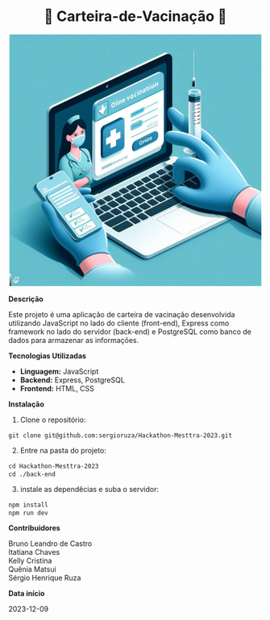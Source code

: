 <h1 align="center">💉 Carteira-de-Vacinação 💉</h1>

<fig>
<div align="center">
<img src="./images/OIG.jpeg" alt="Uma imagem relacionada ao projeto" width=500>
</div>
</fig>

**Descrição**

Este projeto é uma aplicação de carteira de vacinação desenvolvida utilizando JavaScript no lado do cliente (front-end), Express como framework no lado do servidor (back-end) e PostgreSQL como banco de dados para armazenar as informações.

**Tecnologias Utilizadas**

* **Linguagem:** JavaScript
* **Backend:** Express, PostgreSQL
* **Frontend:** HTML, CSS

**Instalação**

1. Clone o repositório:

```
git clone git@github.com:sergioruza/Hackathon-Mesttra-2023.git
```

2. Entre na pasta do projeto:

```
cd Hackathon-Mesttra-2023
cd ./back-end
```

3. instale as dependêcias e suba o servidor:

```
npm install
npm run dev
```

**Contribuidores**

Bruno Leandro de Castro  
Itatiana Chaves  
Kelly Cristina  
Quênia Matsui  
Sérgio Henrique Ruza 

**Data início**

2023-12-09

